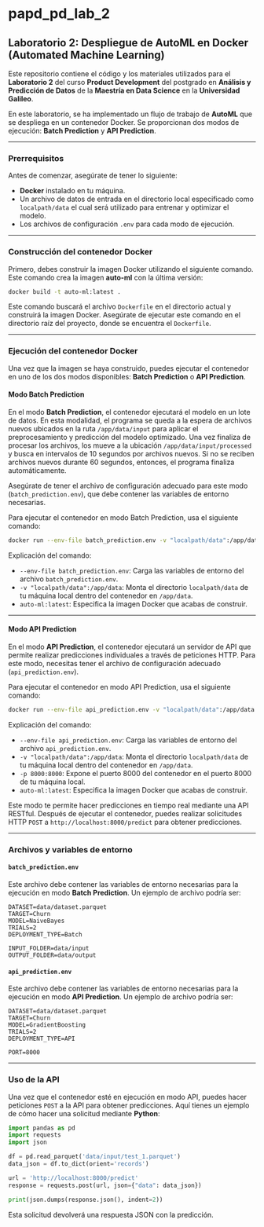 # papd_pd_lab_2
## Laboratorio 2: Despliegue de AutoML en Docker (Automated Machine Learning)

Este repositorio contiene el código y los materiales utilizados para el **Laboratorio 2** del curso **Product Development** del postgrado en **Análisis y Predicción de Datos** de la **Maestría en Data Science** en la **Universidad Galileo**.

En este laboratorio, se ha implementado un flujo de trabajo de **AutoML** que se despliega en un contenedor Docker. Se proporcionan dos modos de ejecución: **Batch Prediction** y **API Prediction**.

---

### Prerrequisitos

Antes de comenzar, asegúrate de tener lo siguiente:

- **Docker** instalado en tu máquina.
- Un archivo de datos de entrada en el directorio local especificado como `localpath/data` el cual será utilizado para entrenar y optimizar el modelo.
- Los archivos de configuración `.env` para cada modo de ejecución.

---

### Construcción del contenedor Docker

Primero, debes construir la imagen Docker utilizando el siguiente comando. Este comando crea la imagen **auto-ml** con la última versión:

```bash
docker build -t auto-ml:latest .
```

Este comando buscará el archivo `Dockerfile` en el directorio actual y construirá la imagen Docker. Asegúrate de ejecutar este comando en el directorio raíz del proyecto, donde se encuentra el `Dockerfile`.

---

### Ejecución del contenedor Docker

Una vez que la imagen se haya construido, puedes ejecutar el contenedor en uno de los dos modos disponibles: **Batch Prediction** o **API Prediction**.

#### Modo Batch Prediction

En el modo **Batch Prediction**, el contenedor ejecutará el modelo en un lote de datos. En esta modalidad, el programa se queda a la espera de archivos nuevos ubicados en la ruta `/app/data/input` para aplicar el preprocesamiento y predicción del modelo optimizado. Una vez finaliza de procesar los archivos, los mueve a la ubicación `/app/data/input/processed` y busca en intervalos de 10 segundos por archivos nuevos. Si no se reciben archivos nuevos durante 60 segundos, entonces, el programa finaliza automáticamente.

Asegúrate de tener el archivo de configuración adecuado para este modo (`batch_prediction.env`), que debe contener las variables de entorno necesarias.

Para ejecutar el contenedor en modo Batch Prediction, usa el siguiente comando:

```bash
docker run --env-file batch_prediction.env -v "localpath/data":/app/data auto-ml:latest
```

Explicación del comando:
- `--env-file batch_prediction.env`: Carga las variables de entorno del archivo `batch_prediction.env`.
- `-v "localpath/data":/app/data`: Monta el directorio `localpath/data` de tu máquina local dentro del contenedor en `/app/data`.
- `auto-ml:latest`: Especifica la imagen Docker que acabas de construir.

---

#### Modo API Prediction

En el modo **API Prediction**, el contenedor ejecutará un servidor de API que permite realizar predicciones individuales a través de peticiones HTTP. Para este modo, necesitas tener el archivo de configuración adecuado (`api_prediction.env`).

Para ejecutar el contenedor en modo API Prediction, usa el siguiente comando:

```bash
docker run --env-file api_prediction.env -v "localpath/data":/app/data -p 8000:8000 auto-ml:latest
```

Explicación del comando:
- `--env-file api_prediction.env`: Carga las variables de entorno del archivo `api_prediction.env`.
- `-v "localpath/data":/app/data`: Monta el directorio `localpath/data` de tu máquina local dentro del contenedor en `/app/data`.
- `-p 8000:8000`: Expone el puerto 8000 del contenedor en el puerto 8000 de tu máquina local.
- `auto-ml:latest`: Especifica la imagen Docker que acabas de construir.

Este modo te permite hacer predicciones en tiempo real mediante una API RESTful. Después de ejecutar el contenedor, puedes realizar solicitudes HTTP `POST` a `http://localhost:8000/predict` para obtener predicciones.

---

### Archivos y variables de entorno

#### `batch_prediction.env`

Este archivo debe contener las variables de entorno necesarias para la ejecución en modo **Batch Prediction**. Un ejemplo de archivo podría ser:

```
DATASET=data/dataset.parquet
TARGET=Churn
MODEL=NaiveBayes
TRIALS=2
DEPLOYMENT_TYPE=Batch

INPUT_FOLDER=data/input
OUTPUT_FOLDER=data/output
```

#### `api_prediction.env`

Este archivo debe contener las variables de entorno necesarias para la ejecución en modo **API Prediction**. Un ejemplo de archivo podría ser:

```
DATASET=data/dataset.parquet
TARGET=Churn
MODEL=GradientBoosting
TRIALS=2
DEPLOYMENT_TYPE=API

PORT=8000
```

---

### Uso de la API

Una vez que el contenedor esté en ejecución en modo API, puedes hacer peticiones `POST` a la API para obtener predicciones. Aquí tienes un ejemplo de cómo hacer una solicitud mediante **Python**:

```python
import pandas as pd
import requests
import json

df = pd.read_parquet('data/input/test_1.parquet')
data_json = df.to_dict(orient='records')

url = 'http://localhost:8000/predict'
response = requests.post(url, json={"data": data_json})

print(json.dumps(response.json(), indent=2))
```

Esta solicitud devolverá una respuesta JSON con la predicción.
